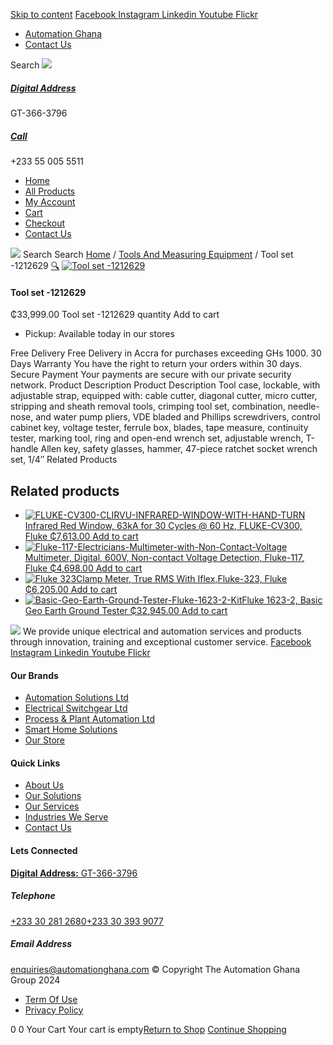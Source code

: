 [Skip to content](https://store.automationghana.com/product/tool-set-1212629/#content)
[ Facebook ](https://www.facebook.com/automationgh/) [ Instagram ](https://www.instagram.com/automationgh/) [ Linkedin ](https://www.linkedin.com/company/the-automation-ghana-limited/) [ Youtube ](https://www.youtube.com/channel/UCurrRDUSm5oIW39VXjn1u0w) [ Flickr ](https://www.flickr.com/photos/181794037@N07/)
  * [ Automation Ghana ](https://automationghana.com)
  * [ Contact Us ](https://store.automationghana.com/contact/)


Search
[ ![](https://store.automationghana.com/wp-content/uploads/2024/04/Website-TAGG-Logo-BLUE.png) ](https://store.automationghana.com/)
[ ](https://maps.app.goo.gl/m4xeaagWCNbLk4jM6)
#####  [ Digital Address ](https://maps.app.goo.gl/m4xeaagWCNbLk4jM6)
GT-366-3796 
[ ](tel:+233550055511)
#####  [ Call ](tel:+233550055511)
+233 55 005 5511 
  * [Home](https://store.automationghana.com/)
  * [All Products](https://store.automationghana.com/shop/)
  * [My Account](https://store.automationghana.com/my-account/)
  * [Cart](https://store.automationghana.com/cart/)
  * [Checkout](https://store.automationghana.com/checkout/)
  * [Contact Us](https://store.automationghana.com/contact/)


[![](https://store.automationghana.com/wp-content/uploads/2024/04/AutomationGhana_logo_white.png)](https://store.automationghana.com)
Search
Search
[Home](https://store.automationghana.com) / [Tools And Measuring Equipment](https://store.automationghana.com/product-category/tools-and-measuring-equipment/) / Tool set -1212629
[🔍](https://store.automationghana.com/product/tool-set-1212629/)
[![Tool set -1212629](https://store.automationghana.com/wp-content/uploads/2025/02/Tool-set-TOOL-CASE.png)](https://store.automationghana.com/wp-content/uploads/2025/02/Tool-set-TOOL-CASE.png)
####  Tool set -1212629 
₵33,999.00
Tool set -1212629 quantity
Add to cart
  * Pickup: Available today in our stores


Free Delivery 
Free Delivery in Accra for purchases exceeding GHs 1000. 
30 Days Warranty 
You have the right to return your orders within 30 days. 
Secure Payment 
Your payments are secure with our private security network. 
Product Description
Product Description
Tool case, lockable, with adjustable strap, equipped with: cable cutter, diagonal cutter, micro cutter, stripping and sheath removal tools, crimping tool set, combination, needle-nose, and water pump pliers, VDE bladed and Phillips screwdrivers, control cabinet key, voltage tester, ferrule box, blades, tape measure, continuity tester, marking tool, ring and open-end wrench set, adjustable wrench, T-handle Allen key, safety glasses, hammer, 47-piece ratchet socket wrench set, 1/4″
Related Products 
## Related products
  * [![FLUKE-CV300-CLIRVU-INFRARED-WINDOW-WITH-HAND-TURN](https://store.automationghana.com/wp-content/uploads/2020/04/FLUKE-CV300-CLIRVU-INFRARED-WINDOW-WITH-HAND-TURN-270x300.jpg)Infrared Red Window, 63kA for 30 Cycles @ 60 Hz, FLUKE-CV300, Fluke ₵7,613.00 ](https://store.automationghana.com/product/ir-window-fluke-cv300-fluke/)
[Add to cart](https://store.automationghana.com/product/tool-set-1212629/?add-to-cart=2008)
  * [![Fluke-117-Electricians-Multimeter-with-Non-Contact-Voltage](https://store.automationghana.com/wp-content/uploads/2020/04/Fluke-117-Electricians-Multimeter-with-Non-Contact-Voltage-300x300.png)Multimeter, Digital, 600V, Non-contact Voltage Detection, Fluke-117, Fluke ₵4,698.00 ](https://store.automationghana.com/product/digital-multimeter-fluke-117-fluke/)
[Add to cart](https://store.automationghana.com/product/tool-set-1212629/?add-to-cart=1998)
  * [![Fluke 323](https://store.automationghana.com/wp-content/uploads/2020/04/Clamp-Meter-FLUKE-323-Fluke-300x300.png)Clamp Meter, True RMS With Iflex,Fluke-323, Fluke ₵6,205.00 ](https://store.automationghana.com/product/clamp-meter-fluke-323-fluke/)
[Add to cart](https://store.automationghana.com/product/tool-set-1212629/?add-to-cart=1994)
  * [![Basic-Geo-Earth-Ground-Tester-Fluke-1623-2-Kit](https://store.automationghana.com/wp-content/uploads/2020/04/Basic-Geo-Earth-Ground-Tester-Fluke-1623-2-Kit-Fluke-300x300.png)Fluke 1623-2, Basic Geo Earth Ground Tester ₵32,945.00 ](https://store.automationghana.com/product/basic-geo-earth-ground-tester-fluke-1623-2-kit-fluke/)
[Add to cart](https://store.automationghana.com/product/tool-set-1212629/?add-to-cart=1992)


![](https://store.automationghana.com/wp-content/uploads/2024/04/AutomationGhana_logo_white.png)
We provide unique electrical and automation services and products through innovation, training and exceptional customer service.
[ Facebook ](https://www.facebook.com/automationgh/) [ Instagram ](https://www.instagram.com/automationgh/) [ Linkedin ](https://www.linkedin.com/company/the-automation-ghana-limited/) [ Youtube ](https://www.youtube.com/channel/UCurrRDUSm5oIW39VXjn1u0w) [ Flickr ](https://www.flickr.com/photos/181794037@N07/)
#### Our Brands
  * [ Automation Solutions Ltd ](https://store.automationghana.com/product/tool-set-1212629/)
  * [ Electrical Switchgear Ltd ](https://store.automationghana.com/product/tool-set-1212629/)
  * [ Process & Plant Automation Ltd ](https://store.automationghana.com/product/tool-set-1212629/)
  * [ Smart Home Solutions ](https://store.automationghana.com/product/tool-set-1212629/)
  * [ Our Store ](https://store.automationghana.com/product/tool-set-1212629/)


#### Quick Links
  * [ About Us ](https://store.automationghana.com/product/tool-set-1212629/)
  * [ Our Solutions ](https://store.automationghana.com/product/tool-set-1212629/)
  * [ Our Services ](https://store.automationghana.com/product/tool-set-1212629/)
  * [ Industries We Serve ](https://store.automationghana.com/product/tool-set-1212629/)
  * [ Contact Us ](https://store.automationghana.com/product/tool-set-1212629/)


#### Lets Connected
[**Digital Address:** GT-366-3796](https://maps.app.goo.gl/m4xeaagWCNbLk4jM6)
#####  Telephone 
[ +233 30 281 2680](tel:+233302812680)[+233 30 393 9077](https://store.automationghana.com/product/tool-set-1212629/+233303939077)
#####  Email Address 
enquiries@automationghana.com 
© Copyright The Automation Ghana Group 2024
  * [ Term Of Use ](https://store.automationghana.com/product/tool-set-1212629/)
  * [ Privacy Policy ](https://store.automationghana.com/product/tool-set-1212629/)


0
0
Your Cart
Your cart is empty[Return to Shop](https://store.automationghana.com/shop/)
[Continue Shopping](https://store.automationghana.com/product/tool-set-1212629/)
